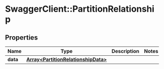 # SwaggerClient::PartitionRelationship

## Properties
Name | Type | Description | Notes
------------ | ------------- | ------------- | -------------
**data** | [**Array&lt;PartitionRelationshipData&gt;**](PartitionRelationshipData.md) |  | 

